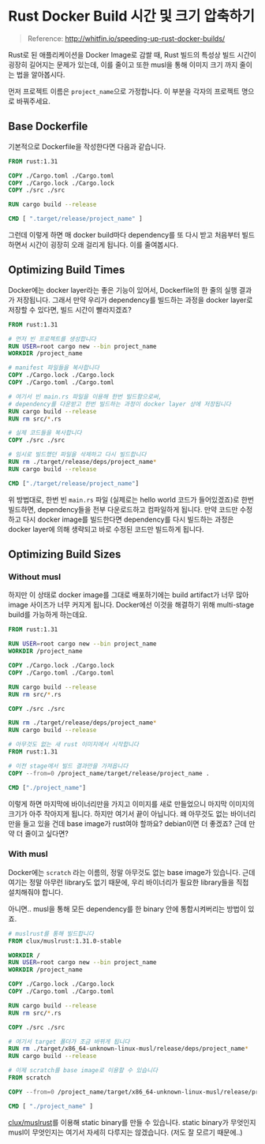 # Rust Docker Build 시간 및 크기 압축하기

> Reference: http://whitfin.io/speeding-up-rust-docker-builds/

Rust로 된 애플리케이션을 Docker Image로 감쌀 때, Rust 빌드의 특성상 빌드 시간이 굉장히 길어지는 문제가 있는데, 이를 줄이고 또한 musl을 통해 이미지 크기 까지 줄이는 법을 알아봅시다.

먼저 프로젝트 이름은 `project_name`으로 가정합니다. 이 부분을 각자의 프로젝트 명으로 바꿔주세요.

## Base Dockerfile

기본적으로 Dockerfile을 작성한다면 다음과 같습니다.

```Dockerfile
FROM rust:1.31

COPY ./Cargo.toml ./Cargo.toml
COPY ./Cargo.lock ./Cargo.lock
COPY ./src ./src

RUN cargo build --release

CMD [ ".target/release/project_name" ]
```

그런데 이렇게 하면 매 docker build마다 dependency를 또 다시 받고 처음부터 빌드하면서 시간이 굉장히 오래 걸리게 됩니다. 이를 줄여봅시다.

## Optimizing Build Times

Docker에는 docker layer라는 좋은 기능이 있어서, Dockerfile의 한 줄의 실행 결과가 저장됩니다.
그래서 만약 우리가 dependency를 빌드하는 과정을 docker layer로 저장할 수 있다면, 빌드 시간이 빨라지겠죠?

```Dockerfile
FROM rust:1.31

# 먼저 빈 프로젝트를 생성합니다
RUN USER=root cargo new --bin project_name
WORKDIR /project_name

# manifest 파일들을 복사합니다
COPY ./Cargo.lock ./Cargo.lock
COPY ./Cargo.toml ./Cargo.toml

# 여기서 빈 main.rs 파일을 이용해 한번 빌드함으로써,
# dependency를 다운받고 한번 빌드하는 과정이 docker layer 상에 저장됩니다
RUN cargo build --release
RUN rm src/*.rs

# 실제 코드들을 복사합니다
COPY ./src ./src

# 임시로 빌드했던 파일을 삭제하고 다시 빌드합니다
RUN rm ./target/release/deps/project_name*
RUN cargo build --release

CMD ["./target/release/project_name"]
```

위 방법대로, 한번 빈 `main.rs` 파일 (실제로는 hello world 코드가 들어있겠죠)로 한번 빌드하면,
dependency들을 전부 다운로드하고 컴파일하게 됩니다.
만약 코드만 수정하고 다시 docker image를 빌드한다면 dependency를 다시 빌드하는 과정은 docker layer에 의해
생략되고 바로 수정된 코드만 빌드하게 됩니다.

## Optimizing Build Sizes

### Without musl

하지만 이 상태로 docker image를 그대로 배포하기에는 build artifact가 너무 많아 image 사이즈가 너무 커지게 됩니다.
Docker에선 이것을 해결하기 위해 multi-stage build를 가능하게 하는데요.

```Dockerfile
FROM rust:1.31

RUN USER=root cargo new --bin project_name
WORKDIR /project_name

COPY ./Cargo.lock ./Cargo.lock
COPY ./Cargo.toml ./Cargo.toml

RUN cargo build --release
RUN rm src/*.rs

COPY ./src ./src

RUN rm ./target/release/deps/project_name*
RUN cargo build --release

# 아무것도 없는 새 rust 이미지에서 시작합니다
FROM rust:1.31

# 이전 stage에서 빌드 결과만을 가져옵니다
COPY --from=0 /project_name/target/release/project_name .

CMD ["./project_name"]
```

이렇게 하면 마지막에 바이너리만을 가지고 이미지를 새로 만들었으니 마지막 이미지의 크기가 아주 작아지게 됩니다.
하지만 여기서 끝이 아닙니다. 왜 아무것도 없는 바이너리만을 들고 있을 건데 base image가 rust여야 할까요?
debian이면 더 좋겠죠? 근데 만약 더 줄이고 싶다면?

### With musl

Docker에는 `scratch` 라는 이름의, 정말 아무것도 없는 base image가 있습니다.
근데 여기는 정말 아무런 library도 없기 때문에, 우리 바이너리가 필요한 library들을 직접 설치해줘야 합니다.

아니면.. musl을 통해 모든 dependency를 한 binary 안에 통합시켜버리는 방법이 있죠.

```Dockerfile
# muslrust를 통해 빌드합니다
FROM clux/muslrust:1.31.0-stable

WORKDIR /
RUN USER=root cargo new --bin project_name
WORKDIR /project_name

COPY ./Cargo.lock ./Cargo.lock
COPY ./Cargo.toml ./Cargo.toml

RUN cargo build --release
RUN rm src/*.rs

COPY ./src ./src

# 여기서 target 폴더가 조금 바뀌게 됩니다
RUN rm ./target/x86_64-unknown-linux-musl/release/deps/project_name*
RUN cargo build --release

# 이제 scratch를 base image로 이용할 수 있습니다
FROM scratch

COPY --from=0 /project_name/target/x86_64-unknown-linux-musl/release/project_name .

CMD [ "./project_name" ]
```

[clux/muslrust](https://github.com/clux/muslrust)를 이용해 static binary를 만들 수 있습니다.
static binary가 무엇인지 musl이 무엇인지는 여기서 자세히 다루지는 않겠습니다. (저도 잘 모르기 때문에..)
